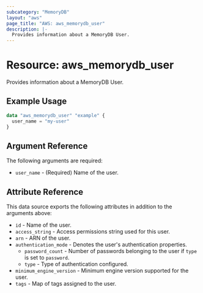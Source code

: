 ```yaml
---
subcategory: "MemoryDB"
layout: "aws"
page_title: "AWS: aws_memorydb_user"
description: |-
  Provides information about a MemoryDB User.
---
```


# Resource: aws_memorydb_user

Provides information about a MemoryDB User.

## Example Usage

```terraform
data "aws_memorydb_user" "example" {
  user_name = "my-user"
}
```

## Argument Reference

The following arguments are required:

* `user_name` - (Required) Name of the user.

## Attribute Reference

This data source exports the following attributes in addition to the arguments above:

* `id` - Name of the user.
* `access_string` - Access permissions string used for this user.
* `arn` - ARN of the user.
* `authentication_mode` - Denotes the user's authentication properties.
    * `password_count` - Number of passwords belonging to the user if `type` is set to `password`.
    * `type` - Type of authentication configured.
* `minimum_engine_version` - Minimum engine version supported for the user.
* `tags` - Map of tags assigned to the user.
